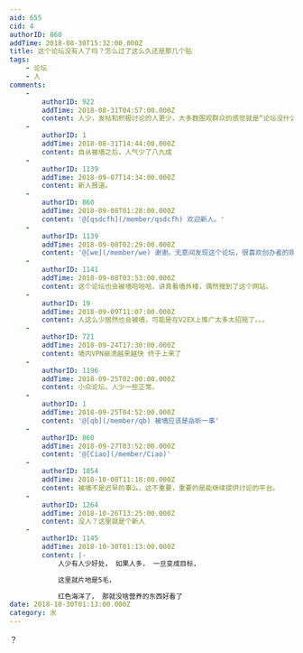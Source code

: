 ```yaml
---
aid: 655
cid: 4
authorID: 860
addTime: 2018-08-30T15:32:00.000Z
title: 这个论坛没有人了吗？怎么过了这么久还是那几个贴
tags:
    - 论坛
    - 人
comments:
    -
        authorID: 922
        addTime: 2018-08-31T04:57:00.000Z
        content: 人少，发帖和积极讨论的人更少，大多数围观群众的感觉就是“论坛没什么人”（其实可能真的没什么人，哈哈）
    -
        authorID: 1
        addTime: 2018-08-31T14:44:00.000Z
        content: 自从被墙之后，人气少了八九成
    -
        authorID: 1139
        addTime: 2018-09-07T14:34:00.000Z
        content: 新人报道。
    -
        authorID: 860
        addTime: 2018-09-08T01:28:00.000Z
        content: '@[qsdcfh](/member/qsdcfh) 欢迎新人。'
    -
        authorID: 1139
        addTime: 2018-09-08T02:29:00.000Z
        content: '@[we](/member/we) 谢谢。无意间发现这个论坛，很喜欢创办者的观点和注册机制。'
    -
        authorID: 1141
        addTime: 2018-09-08T03:53:00.000Z
        content: 这个论坛也会被墙哈哈哈，讲真看墙外楼，偶然搜到了这个网站。
    -
        authorID: 19
        addTime: 2018-09-09T11:07:00.000Z
        content: 人这么少居然也会被墙，可能是在V2EX上推广太多太招摇了。。。
    -
        authorID: 721
        addTime: 2018-09-24T17:30:00.000Z
        content: 墙内VPN崩溃越来越快 终于上来了
    -
        authorID: 1196
        addTime: 2018-09-25T02:00:00.000Z
        content: 小众论坛，人少一些正常。
    -
        authorID: 1
        addTime: 2018-09-25T04:52:00.000Z
        content: '@[qb](/member/qb) 被墙应该是岳昕一事'
    -
        authorID: 860
        addTime: 2018-09-27T03:52:00.000Z
        content: '@[Ciao](/member/Ciao)'
    -
        authorID: 1054
        addTime: 2018-10-08T11:18:00.000Z
        content: 被墙不是迟早的事么，这不重要，重要的是能继续提供讨论的平台。
    -
        authorID: 1264
        addTime: 2018-10-26T13:25:00.000Z
        content: 没人？这里就是个新人
    -
        authorID: 1145
        addTime: 2018-10-30T01:13:00.000Z
        content: |-
            人少有人少好处， 如果人多， 一旦变成目标，

            这里就片地是5毛，

            红色海洋了， 那就没啥营养的东西好看了
date: 2018-10-30T01:13:00.000Z
category: 水
---
```


？
